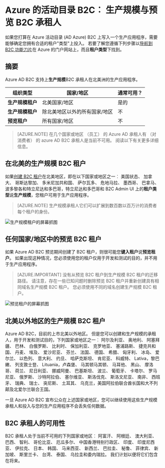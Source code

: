 <properties
    pageTitle="Azure 的活动目录 B2C︰ 生产规模与预览 B2C 承租人 |Microsoft Azure"
    description="在 Azure 活动目录 B2C 租户的类型上一个主题"
    services="active-directory-b2c"
    documentationCenter=""
    authors="swkrish"
    manager="mbaldwin"
    editor="bryanla"/>

<tags
    ms.service="active-directory-b2c"
    ms.workload="identity"
    ms.tgt_pltfrm="na"
    ms.devlang="na"
    ms.topic="article"
    ms.date="08/30/2016"
    ms.author="swkrish"/>

# <a name="azure-active-directory-b2c-production-scale-vs-preview-b2c-tenants"></a>Azure 的活动目录 B2C︰ 生产规模与预览 B2C 承租人

如果您打算在 Azure 活动目录 (AD Azure) B2C 上写入一个生产应用程序，需要能够确定您拥有合适的租户"类型"上投入。 若要了解您遵循下列步骤以[导航到 B2C 功能刀片](active-directory-b2c-app-registration.md#navigate-to-the-b2c-features-blade)在 Azure 的门户网站上，而且**租户类型**下找到。

## <a name="summary"></a>摘要

Azure AD B2C 支持上**生产规模**B2C 承租人在北美洲的生产应用程序。

| 组织类型 | 国家/地区 | 通常可用？ |
| ----------- | -------------- | --------------------- |
| **生产规模租户** | 北美国家/地区 | 是的 |
| **生产规模租户** | 除北美地区以外的所有国家/地区 | 不 |
| **预览租户** | 所有国家/地区 | 不 |

> [AZURE.NOTE]
在几个国家或地区 （员工） 的 Azure AD 承租人有 （对消费者） 的 azure AD B2C 承租人是当前不可用。 阅读以下有关更多详细信息。

## <a name="production-scale-b2c-tenant-in-north-america"></a>在北美的生产规模 B2C 租户

如果[创建 B2C 租户](active-directory-b2c-get-started.md)在北美地区，即在以下国家或地区之一︰ 美国状态、 加拿大、 哥斯达黎加、 多米尼加共和国、 萨尔瓦多、 危地马拉、 墨西哥、 巴拿马、 波多黎各和特立尼达和多巴哥，特立尼达和多巴哥和 B2C Admin UI 上的**租户类型**说**生产规模**，您租户可用于生产应用程序。

> [AZURE.NOTE]
生产规模承租人它们可以扩展到数百数以百万计的消费者每个租户的身份。

![生产规模租户的屏幕抓图](./media/active-directory-b2c-reference-tenant-type/production-scale-b2c-tenant.png)

## <a name="preview-b2c-tenant-in-any-countryregion"></a>任何国家/地区中的预览 B2C 租户

如果 Azure AD B2C 预览期间创建了 B2C 租户，则很可能您**键入租户**说**预览租户**。 如果出现这种情况，您必须使用您的租户仅用于开发和测试的目的，并不用于生产应用程序。

> [AZURE.IMPORTANT]
没有从预览 B2C 租户到生产规模 B2C 租户的迁移路径。 请注意，存在一些已知问题时删除预览 B2C 租户并重新创建具有相同域名生产规模 B2C 租户。 您必须使用不同的域名创建生产规模 B2C 租户。

![预览租户的屏幕抓图](./media/active-directory-b2c-reference-tenant-type/preview-b2c-tenant.png)

## <a name="production-scale-b2c-tenant-outside-of-north-america"></a>北美以外地区的生产规模 B2C 租户

Azure AD B2C，目前的上市北美以外地区。 但是您可以创建和生产规模的承租人，用于开发和测试目的，下列国家或地区之一︰ 阿尔及利亚、 奥地利、 阿塞拜疆、 巴林、 白俄罗斯、 比利时、 保加利亚、 克罗地亚、 塞浦路斯、 捷克共和国、 丹麦、 埃及、 爱沙尼亚、 芬兰、 法国、 德国、 希腊、 匈牙利、 冰岛、 爱尔兰、 以色列、 意大利、 约旦、 哈萨克斯坦、 肯尼亚、 科威特、 Lativa，黎巴嫩、 列支敦士登、 Lituania，卢森堡、 马其顿马其顿、 马耳他、 黑山、 摩洛哥、 荷兰、 尼日利亚、 挪威阿曼、 巴基斯坦、 波兰、 葡萄牙、 卡塔尔、 罗马尼亚、 俄罗斯、 沙特阿拉伯、 塞尔维亚、 斯洛伐克、 斯洛文尼亚、 南非、 西班牙、 瑞典、 瑞士、 突尼斯、 土耳其、 乌克兰，美国阿拉伯联合酋长国和大不列颠及北爱尔兰联合王国。

一旦 Azure AD B2C 宣布公众在上述国家或地区，您可以继续使用这些生产规模承租人和投入与您的生产应用程序不会丢失任何数据。

## <a name="availability-of-b2c-tenants"></a>B2C 承租人的可用性

B2C 承租人处于当前不可用的下列国家或地区︰ 阿富汗、 阿根廷、 澳大利亚、 巴西、 智利、 哥伦比亚、 厄瓜多尔、 中国香港特别行政区、 印度、 印度尼西亚、 伊拉克、 日本、 韩国、 马来西亚、 新西兰、 巴拉圭、 秘鲁、 菲律宾、 新加坡、 斯里兰卡、 台湾、 泰国、 乌拉圭和委内瑞拉。 我们计划以便将它们包含在将来。
